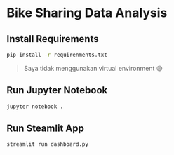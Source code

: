 # Bike Sharing Data Analysis

## Install Requirements
```bash
pip install -r requirenments.txt
```
> Saya tidak menggunakan virtual environment 😅
## Run Jupyter Notebook
```bash
jupyter notebook .
```
## Run Steamlit App
```bash
streamlit run dashboard.py
```